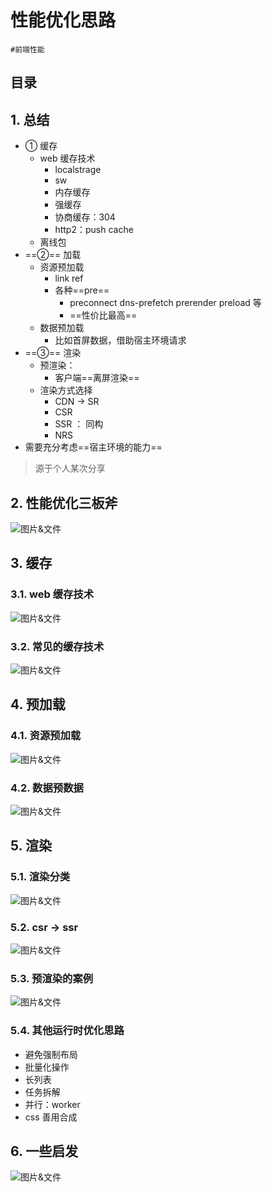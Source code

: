 
# 性能优化思路

`#前端性能`  


## 目录
<!-- toc -->
 ## 1. 总结 

- ① 缓存
	- web 缓存技术
		- localstrage
		- sw
		- 内存缓存
		- 强缓存
		- 协商缓存：304
		- http2：push cache 
	- 离线包
- ==②== 加载
	- 资源预加载
		- link ref 
		- 各种==pre==
			-  preconnect dns-prefetch prerender preload 等
			- ==性价比最高==
	- 数据预加载
		- 比如首屏数据，借助宿主环境请求
- ==③== 渲染
	- 预渲染：
		- 客户端==离屏渲染==
	- 渲染方式选择
		- CDN → SR 
		- CSR
		- SSR ： 同构
		- NRS
- 需要充分考虑==宿主环境的能力==

> 源于个人某次分享

## 2. 性能优化三板斧

![图片&文件](./files/20241101-18.png)

## 3. 缓存

### 3.1. web 缓存技术

![图片&文件](./files/20241101-19.png)

### 3.2. 常见的缓存技术

![图片&文件](./files/20241101-20.png)

## 4. 预加载

### 4.1. 资源预加载

![图片&文件](./files/20241101-21.png)

### 4.2. 数据预数据

![图片&文件](./files/20241101-22.png)

## 5. 渲染

### 5.1. 渲染分类

![图片&文件](./files/20241101-23.png)

### 5.2. csr → ssr

![图片&文件](./files/20241101-24.png)

### 5.3. 预渲染的案例

![图片&文件](./files/20241101-25.png)

### 5.4. 其他运行时优化思路

- 避免强制布局
- 批量化操作
- 长列表
- 任务拆解
- 并行：worker
- css 善用合成

## 6. 一些启发

![图片&文件](./files/20241101-26.png)
